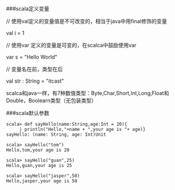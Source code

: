 ###scala定义变量

// 使用val定义的变量值是不可改变的，相当于java中用final修饰的变量

val i = 1


// 使用var 定义的变量是可变的，在scalca中鼓励使用var

var s = "Hello World"

// 变量名在前，类型在后

val str : String = "itcast"

scalca和java一样，有7种数值类型：Byte,Char,Short,Int,Long,Float和Double，Boolearn类型（无包装类型）




###scala默认参数

```
scala> def sayHello(name:String,age:Int = 20){
     | println("Hello,"+name + ",your age is "+ age)}
sayHello: (name: String, age: Int)Unit

scala> sayHello("tom")
Hello,tom,your age is 20

scala> sayHello("guan",25)
Hello,guan,your age is 25

scala> sayHello("jasper",50)
Hello,jasper,your age is 50

```